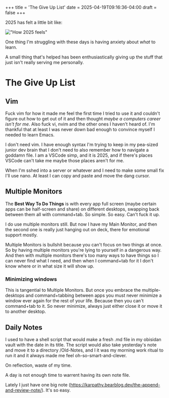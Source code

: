 +++
title = 'The Give Up List'
date = 2025-04-19T09:16:36-04:00
draft = false
+++


2025 has felt a little bit like: 

!["How 2025 feels"](/img/dunningKrugerJake.png)

One thing I'm struggling with these days is having anxiety about *what* to learn. 

A small thing that's helped has been enthusiastically giving up the stuff that just isn't really serving me personally. 


# The Give Up List

## Vim 

Fuck vim for how it made me feel the first time I tried to use it and couldn't figure out how to get out of it and then thought *maybe a computers career isn't for me*. Also fuck vi, nvim and the other ones I haven't heard of. I'm thankful that at least I was never down bad enough to convince myself I needed to learn Emacs. 

I don't need vim. I have enough syntax I'm trying to keep in my pea-sized junior dev brain that I don't need to also remember how to navigate a goddamn file. I am a VSCode simp, and it is 2025, and if there's places VSCode can't take me maybe those places aren't for me. 

When I'm sshed into a server or whatever and I need to make some small fix I'll use nano. At least I can copy and paste and move the dang cursor. 


## Multiple Monitors

The **Best Way To Do Things** is with every app full screen (maybe certain apps can be half-screen and share) on different desktops, swapping back between them all with command+tab. So simple. So easy. Can't fuck it up. 

I do use multiple monitors still. But now I have my Main Monitor, and then the second one is really just hanging out on deck, there for emotional support mostly. 

Multiple Monitors is bullshit because you can't focus on two things at once. So by having multiple monitors you're lying to yourself in a dangerous way. And then with multiple monitors there's too many ways to have things so I can never find what I need, and then when I command+tab for it I don't know where or in what size it will show up. 

### Minimizing windows

This is tangential to Multiple Monitors. But once you embrace the multiple-desktops and command+tabbing between apps you must never minimize a window ever again for the rest of your life. Because then you can't command+tab to it. So never minimize, always just either close it or move it to another desktop. 

## Daily Notes
I used to have a shell script that would make a fresh .md file in my obisidan vault with the date in its title. The script would also take yesterday's note and move it to a directory /Old-Notes, and I it was my morning work ritual to run it and it always made me feel oh-so-smart-and-clever. 

On reflection, waste of my time. 

A day is not enough time to warrent having its own note file.

Lately I just have one big note (https://karpathy.bearblog.dev/the-append-and-review-note/). It's so easy. 
